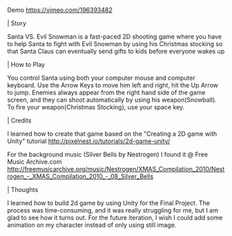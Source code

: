 Demo 
https://vimeo.com/196393482

| Story

Santa VS. Evil Snowman is a fast-paced 2D shooting game where you have to help Santa to fight with Evil Snowman by using his Christmas stocking so that Santa Claus can eventually send gifts to kids before everyone wakes up 

| How to Play

You control Santa using both your computer mouse and computer keyboard. 
Use the Arrow Keys to move him left and right, hit the Up Arrow to jump. 
Enemies always appear from the right hand side of the game screen, and they can shoot automatically by using his weapon(Snowball). 
To fire your weapon(Christmas Stocking), use your space key. 

| Credits 

I learned how to create that game based on the "Creating a 2D game with Unity" tutorial
http://pixelnest.io/tutorials/2d-game-unity/

For the background music (Silver Bells by Nestrogen) I found it @ Free Music Archive.com
http://freemusicarchive.org/music/Nestrogen/XMAS_Compilation_2010/Nestrogen_-_XMAS_Compilation_2010_-_08_Silver_Bells

| Thoughts

I learned how to build 2d game by using Unity for the Final Project. The process was time-consuming, and it was really struggling for me, but I am glad to see how it turns out. For the future iteration, I wish I could add some animation on my character instead of only using still image. 
